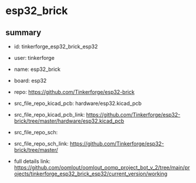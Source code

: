 # esp32_brick
 
## summary 
* id: tinkerforge_esp32_brick_esp32
* user: tinkerforge
* name: esp32_brick
* board: esp32
* repo: https://github.com/Tinkerforge/esp32-brick
* src_file_repo_kicad_pcb: hardware/esp32.kicad_pcb
* src_file_repo_kicad_pcb_link: https://github.com/Tinkerforge/esp32-brick/tree/master/hardware/esp32.kicad_pcb


* src_file_repo_sch: 
* src_file_repo_sch_link: https://github.com/Tinkerforge/esp32-brick/tree/master/
* full details link: https://github.com/oomlout/oomlout_oomp_project_bot_v_2/tree/main/projects/tinkerforge_esp32_brick_esp32/current_version/working  








